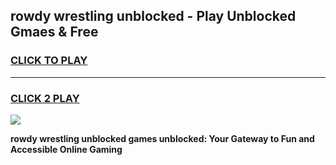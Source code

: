 
## rowdy wrestling unblocked - Play Unblocked Gmaes & Free
<h3>
<a href="https://news.freeplayer.one?title=rowdy_wrestling_unblocked&ref=23F">CLICK TO PLAY</a></h3>
<hr>

<h3>
<a href="https://news.freeplayer.one?title=rowdy_wrestling_unblocked&ref=23F">CLICK 2 PLAY</a>
  
</h3>

<a href="https://news.freeplayer.one?title=rowdy_wrestling_unblocked&ref=23F/"><img src="https://clearcache.store/games.png"></a>


**rowdy wrestling unblocked games unblocked: Your Gateway to Fun and Accessible Online Gaming**
